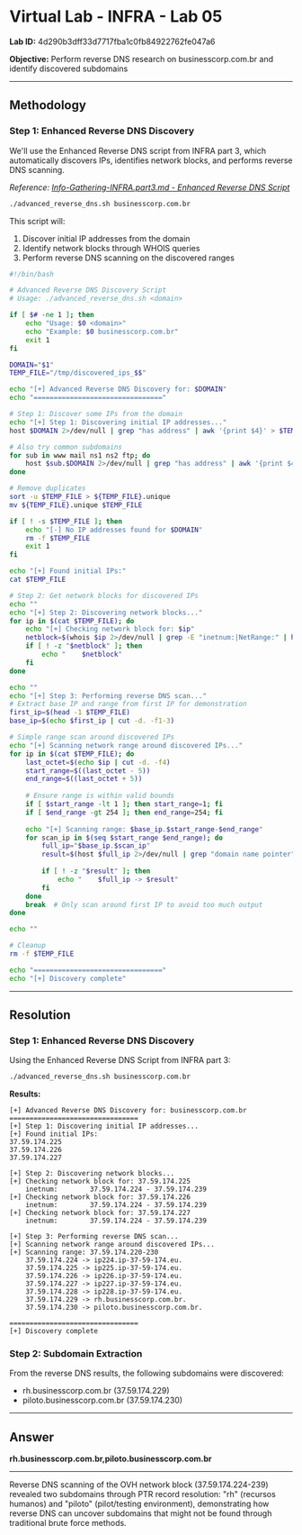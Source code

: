 # Virtual Lab - INFRA - Lab 05

**Lab ID:** 4d290b3dff33d7717fba1c0fb84922762fe047a6

**Objective:** Perform reverse DNS research on businesscorp.com.br and identify discovered subdomains

---

## Methodology

### Step 1: Enhanced Reverse DNS Discovery
We'll use the Enhanced Reverse DNS script from INFRA part 3, which automatically discovers IPs, identifies network blocks, and performs reverse DNS scanning.

*Reference: [Info-Gathering-INFRA.part3.md - Enhanced Reverse DNS Script](../../../Info-Gathering-INFRA.part3.md#2-script-for-reverse-dns-research)*

```bash
./advanced_reverse_dns.sh businesscorp.com.br
```

This script will:
1. Discover initial IP addresses from the domain
2. Identify network blocks through WHOIS queries
3. Perform reverse DNS scanning on the discovered ranges

```bash
#!/bin/bash

# Advanced Reverse DNS Discovery Script
# Usage: ./advanced_reverse_dns.sh <domain>

if [ $# -ne 1 ]; then
    echo "Usage: $0 <domain>"
    echo "Example: $0 businesscorp.com.br"
    exit 1
fi

DOMAIN="$1"
TEMP_FILE="/tmp/discovered_ips_$$"

echo "[+] Advanced Reverse DNS Discovery for: $DOMAIN"
echo "================================"

# Step 1: Discover some IPs from the domain
echo "[+] Step 1: Discovering initial IP addresses..."
host $DOMAIN 2>/dev/null | grep "has address" | awk '{print $4}' > $TEMP_FILE

# Also try common subdomains
for sub in www mail ns1 ns2 ftp; do
    host $sub.$DOMAIN 2>/dev/null | grep "has address" | awk '{print $4}' >> $TEMP_FILE
done

# Remove duplicates
sort -u $TEMP_FILE > ${TEMP_FILE}.unique
mv ${TEMP_FILE}.unique $TEMP_FILE

if [ ! -s $TEMP_FILE ]; then
    echo "[-] No IP addresses found for $DOMAIN"
    rm -f $TEMP_FILE
    exit 1
fi

echo "[+] Found initial IPs:"
cat $TEMP_FILE

# Step 2: Get network blocks for discovered IPs
echo ""
echo "[+] Step 2: Discovering network blocks..."
for ip in $(cat $TEMP_FILE); do
    echo "[+] Checking network block for: $ip"
    netblock=$(whois $ip 2>/dev/null | grep -E "inetnum:|NetRange:" | head -1)
    if [ ! -z "$netblock" ]; then
        echo "    $netblock"
    fi
done

echo ""
echo "[+] Step 3: Performing reverse DNS scan..."
# Extract base IP and range from first IP for demonstration
first_ip=$(head -1 $TEMP_FILE)
base_ip=$(echo $first_ip | cut -d. -f1-3)

# Simple range scan around discovered IPs
echo "[+] Scanning network range around discovered IPs..."
for ip in $(cat $TEMP_FILE); do
    last_octet=$(echo $ip | cut -d. -f4)
    start_range=$((last_octet - 5))
    end_range=$((last_octet + 5))
    
    # Ensure range is within valid bounds
    if [ $start_range -lt 1 ]; then start_range=1; fi
    if [ $end_range -gt 254 ]; then end_range=254; fi
    
    echo "[+] Scanning range: $base_ip.$start_range-$end_range"
    for scan_ip in $(seq $start_range $end_range); do
        full_ip="$base_ip.$scan_ip"
        result=$(host $full_ip 2>/dev/null | grep "domain name pointer" | awk '{print $5}')
        
        if [ ! -z "$result" ]; then
            echo "    $full_ip -> $result"
        fi
    done
    break  # Only scan around first IP to avoid too much output
done

echo ""

# Cleanup
rm -f $TEMP_FILE

echo "================================"
echo "[+] Discovery complete"
```

---

## Resolution

### Step 1: Enhanced Reverse DNS Discovery
Using the Enhanced Reverse DNS Script from INFRA part 3:

```bash
./advanced_reverse_dns.sh businesscorp.com.br
```

**Results:**
```
[+] Advanced Reverse DNS Discovery for: businesscorp.com.br
================================
[+] Step 1: Discovering initial IP addresses...
[+] Found initial IPs:
37.59.174.225
37.59.174.226
37.59.174.227

[+] Step 2: Discovering network blocks...
[+] Checking network block for: 37.59.174.225
    inetnum:        37.59.174.224 - 37.59.174.239
[+] Checking network block for: 37.59.174.226
    inetnum:        37.59.174.224 - 37.59.174.239
[+] Checking network block for: 37.59.174.227
    inetnum:        37.59.174.224 - 37.59.174.239

[+] Step 3: Performing reverse DNS scan...
[+] Scanning network range around discovered IPs...
[+] Scanning range: 37.59.174.220-230
    37.59.174.224 -> ip224.ip-37-59-174.eu.
    37.59.174.225 -> ip225.ip-37-59-174.eu.
    37.59.174.226 -> ip226.ip-37-59-174.eu.
    37.59.174.227 -> ip227.ip-37-59-174.eu.
    37.59.174.228 -> ip228.ip-37-59-174.eu.
    37.59.174.229 -> rh.businesscorp.com.br.
    37.59.174.230 -> piloto.businesscorp.com.br.

================================
[+] Discovery complete
```

### Step 2: Subdomain Extraction
From the reverse DNS results, the following subdomains were discovered:
- rh.businesscorp.com.br (37.59.174.229)
- piloto.businesscorp.com.br (37.59.174.230)

---

## Answer

**rh.businesscorp.com.br,piloto.businesscorp.com.br**

---

Reverse DNS scanning of the OVH network block (37.59.174.224-239) revealed two subdomains through PTR record resolution: "rh" (recursos humanos) and "piloto" (pilot/testing environment), demonstrating how reverse DNS can uncover subdomains that might not be found through traditional brute force methods.
